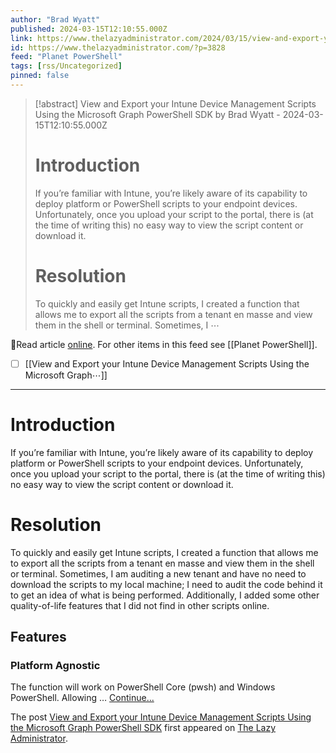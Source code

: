 ```yaml
---
author: "Brad Wyatt"
published: 2024-03-15T12:10:55.000Z
link: https://www.thelazyadministrator.com/2024/03/15/view-and-export-your-intune-device-management-scripts-using-the-microsoft-graph-powershell-sdk/
id: https://www.thelazyadministrator.com/?p=3828
feed: "Planet PowerShell"
tags: [rss/Uncategorized]
pinned: false
---
```

> [!abstract] View and Export your Intune Device Management Scripts Using the Microsoft Graph PowerShell SDK by Brad Wyatt - 2024-03-15T12:10:55.000Z
> # Introduction
> 
> If you’re familiar with Intune, you’re likely aware of its capability to deploy platform or PowerShell scripts to your endpoint devices. Unfortunately, once you upload your script to the portal, there is (at the time of writing this) no easy way to view the script content or download it.
> 
> # Resolution
> 
> To quickly and easily get Intune scripts, I created a function that allows me to export all the scripts from a tenant en masse and view them in the shell or terminal. Sometimes, I ⋯

🔗Read article [online](https://www.thelazyadministrator.com/2024/03/15/view-and-export-your-intune-device-management-scripts-using-the-microsoft-graph-powershell-sdk/). For other items in this feed see [[Planet PowerShell]].

- [ ] [[View and Export your Intune Device Management Scripts Using the Microsoft Graph⋯]]
- - -
# Introduction

If you’re familiar with Intune, you’re likely aware of its capability to deploy platform or PowerShell scripts to your endpoint devices. Unfortunately, once you upload your script to the portal, there is (at the time of writing this) no easy way to view the script content or download it.

# Resolution

To quickly and easily get Intune scripts, I created a function that allows me to export all the scripts from a tenant en masse and view them in the shell or terminal. Sometimes, I am auditing a new tenant and have no need to download the scripts to my local machine; I need to audit the code behind it to get an idea of what is being performed. Additionally, I added some other quality-of-life features that I did not find in other scripts online.

## Features

### Platform Agnostic

The function will work on PowerShell Core (pwsh) and Windows PowerShell. Allowing … [Continue...](https://www.thelazyadministrator.com/2024/03/15/view-and-export-your-intune-device-management-scripts-using-the-microsoft-graph-powershell-sdk/)

The post [View and Export your Intune Device Management Scripts Using the Microsoft Graph PowerShell SDK](https://www.thelazyadministrator.com/2024/03/15/view-and-export-your-intune-device-management-scripts-using-the-microsoft-graph-powershell-sdk/) first appeared on [The Lazy Administrator](https://www.thelazyadministrator.com).
